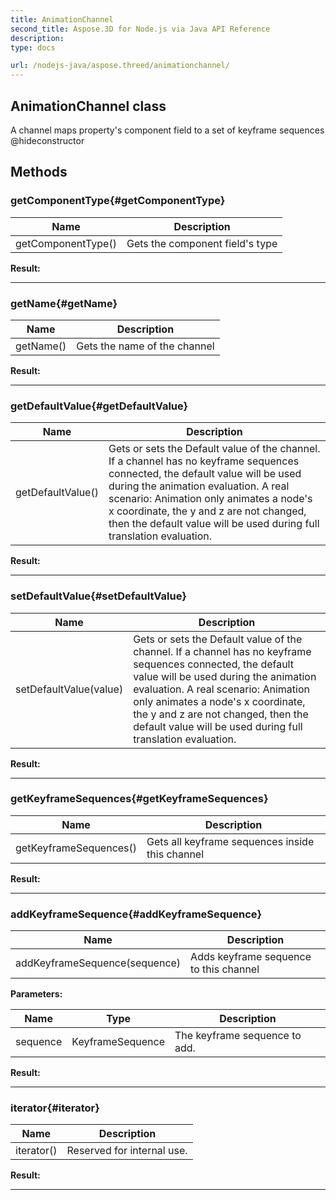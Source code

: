 ```yaml
---
title: AnimationChannel 
second_title: Aspose.3D for Node.js via Java API Reference
description: 
type: docs

url: /nodejs-java/aspose.threed/animationchannel/
---
```

## AnimationChannel class

  A channel maps property's component field to a set of keyframe sequences  @hideconstructor


## Methods

### getComponentType{#getComponentType}

| Name | Description |
| --- | --- |
| getComponentType() | Gets the component field's type | 

 **Result:**



---


### getName{#getName}

| Name | Description |
| --- | --- |
| getName() | Gets the name of the channel | 

 **Result:**



---


### getDefaultValue{#getDefaultValue}

| Name | Description |
| --- | --- |
| getDefaultValue() | Gets or sets the Default value of the channel. If a channel has no keyframe sequences connected, the default value will be used during the animation evaluation. A real scenario: Animation only animates a node's x coordinate, the y and z are not changed, then the default value will be used during full translation evaluation. | 

 **Result:**



---


### setDefaultValue{#setDefaultValue}

| Name | Description |
| --- | --- |
| setDefaultValue(value) | Gets or sets the Default value of the channel. If a channel has no keyframe sequences connected, the default value will be used during the animation evaluation. A real scenario: Animation only animates a node's x coordinate, the y and z are not changed, then the default value will be used during full translation evaluation. | 

 **Result:**



---


### getKeyframeSequences{#getKeyframeSequences}

| Name | Description |
| --- | --- |
| getKeyframeSequences() | Gets all keyframe sequences inside this channel | 

 **Result:**



---


### addKeyframeSequence{#addKeyframeSequence}

| Name | Description |
| --- | --- |
| addKeyframeSequence(sequence) | Adds keyframe sequence to this channel | 

 **Parameters:**

| Name | Type | Description |
| --- | --- | --- |
| sequence | KeyframeSequence | The keyframe sequence to add. |

 **Result:**



---


### iterator{#iterator}

| Name | Description |
| --- | --- |
| iterator() | Reserved for internal use. | 

 **Result:**



---



